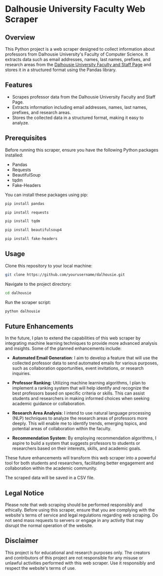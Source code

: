 # Dalhousie University Faculty Web Scraper

## Overview

This Python project is a web scraper designed to collect information about professors from Dalhousie University's Faculty of Computer Science. It extracts data such as email addresses, names, last names, prefixes, and research areas from the [Dalhousie University Faculty and Staff Page](https://www.dal.ca/faculty/computerscience/faculty-staff.html) and stores it in a structured format using the Pandas library.

## Features

- Scrapes professor data from the Dalhousie University Faculty and Staff Page.
- Extracts information including email addresses, names, last names, prefixes, and research areas.
- Stores the collected data in a structured format, making it easy to analyze.

## Prerequisites

Before running this scraper, ensure you have the following Python packages installed:

- Pandas
- Requests
- BeautifulSoup
- tqdm
- Fake-Headers


You can install these packages using pip:

```bash
pip install pandas
```
```bash
pip install requests

```
```bash
pip install tqdm

```
```bash
pip install beautifulsoup4

```
```bash
pip install fake-headers

```

## Usage

Clone this repository to your local machine:
```bash
git clone https://github.com/yourusername/dalhousie.git
```

Navigate to the project directory:
```bash
cd dalhousie
```

Run the scraper script:
```bash
python dalhousie
```

## Future Enhancements

In the future, I plan to extend the capabilities of this web scraper by integrating machine learning techniques to provide more advanced analysis and insights. Some of the planned enhancements include:

- **Automated Email Generation**: I aim to develop a feature that will use the collected professor data to send automated emails for various purposes, such as collaboration opportunities, event invitations, or research inquiries.

- **Professor Ranking**: Utilizing machine learning algorithms, I plan to implement a ranking system that will help identify and recognize the best professors based on specific criteria or skills. This can assist students and researchers in making informed choices when seeking academic guidance or collaboration.

- **Research Area Analysis**: I intend to use natural language processing (NLP) techniques to analyze the research areas of professors more deeply. This will enable me to identify trends, emerging topics, and potential areas of collaboration within the faculty.

- **Recommendation System**: By employing recommendation algorithms, I aspire to build a system that suggests professors to students or researchers based on their interests, skills, and academic goals.

These future enhancements will transform this web scraper into a powerful tool for both students and researchers, facilitating better engagement and collaboration within the academic community.


The scraped data will be saved in a CSV file.

## Legal Notice
Please note that web scraping should be performed responsibly and ethically. Before using this scraper, ensure that you are complying with the website's terms of service and legal regulations regarding web scraping. Do not send mass requests to servers or engage in any activity that may disrupt the normal operation of the website.

## Disclaimer
This project is for educational and research purposes only. The creators and contributors of this project are not responsible for any misuse or unlawful activities performed with this web scraper. Use it responsibly and respect the website's terms of use.

